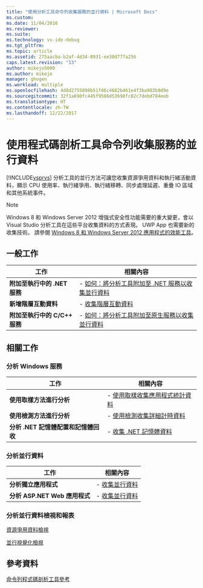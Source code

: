 ```yaml
---
title: "使用分析工具命令列收集服務的並行資料 | Microsoft Docs"
ms.custom: 
ms.date: 11/04/2016
ms.reviewer: 
ms.suite: 
ms.technology: vs-ide-debug
ms.tgt_pltfrm: 
ms.topic: article
ms.assetid: 275aacba-b2af-4d34-8931-ee30d777a256
caps.latest.revision: "13"
author: mikejo5000
ms.author: mikejo
manager: ghogen
ms.workload: multiple
ms.openlocfilehash: 4d8d2755898b51f46c4682b461e4f3ba983b9d9e
ms.sourcegitcommit: 32f1a690fc445f9586d53698fc82c7debd784eeb
ms.translationtype: HT
ms.contentlocale: zh-TW
ms.lasthandoff: 12/22/2017
---
```

# <a name="collecting-concurrency-data-for-a-service-by-using-the-profiler-command-line"></a>使用程式碼剖析工具命令列收集服務的並行資料
[!INCLUDE[vsprvs](../code-quality/includes/vsprvs_md.md)] 分析工具的並行方法可讓您收集資源爭用資料和執行緒活動資料，顯示 CPU 使用率、執行緒爭用、執行緒移轉、同步處理延遲、重疊 IO 區域 和其他系統事件。  
  
> [!NOTE]
>  Windows 8 和 Windows Server 2012 增強式安全性功能需要的重大變更，會以 Visual Studio 分析工具在這些平台收集資料的方式表現。 UWP App 也需要新的收集技術。 請參閱 [Windows 8 和 Windows Server 2012 應用程式的效能工具](../profiling/performance-tools-on-windows-8-and-windows-server-2012-applications.md)。  
  
## <a name="common-tasks"></a>一般工作  
  
|工作|相關內容|  
|----------|---------------------|  
|**附加至執行中的 .NET 服務**|-   [如何：將分析工具附加至 .NET 服務以收集並行資料](../profiling/how-to-attach-the-profiler-to-a-dotnet-service-to-collect-concurrency-data-by-using-the-command-line.md)|  
|**新增階層互動資料**|-   [收集階層互動資料](../profiling/adding-tier-interaction-data-from-the-command-line.md)|  
|**附加至執行中的 C/C++ 服務**|-   [如何：將分析工具附加至原生服務以收集並行資料](../profiling/how-to-attach-the-profiler-to-a-native-service-to-collect-concurrency-data-by-using-the-command-line.md)|  
  
## <a name="related-tasks"></a>相關工作  
  
### <a name="profiling-windows-services"></a>分析 Windows 服務  
  
|工作|相關內容|  
|----------|---------------------|  
|**使用取樣方法進行分析**|-   [使用取樣收集應用程式統計資料](../profiling/collecting-application-statistics-for-services-by-using-the-profiler-sampling-method.md)|  
|**使用檢測方法進行分析**|-   [使用檢測收集詳細計時資料](../profiling/collecting-detailed-timing-data-for-services-by-using-the-instrumentation-method-from-the-profiler-command-line.md)|  
|**分析 .NET 記憶體配置和記憶體回收**|-   [收集 .NET 記憶體資料](../profiling/collecting-memory-data-from-dotnet-framework-services-by-using-the-profiler-command-line.md)|  
  
### <a name="profiling-concurrency-data"></a>分析並行資料  
  
|工作|相關內容|  
|----------|---------------------|  
|**分析獨立應用程式**|-   [收集並行資料](../profiling/collecting-concurrency-data-for-stand-alone-applications-by-using-the-profiler-command-line.md)|  
|**分析 ASP.NET Web 應用程式**|-   [收集並行資料](../profiling/collecting-concurrency-data-for-an-aspnet-web-application-using-the-profiler-command-line.md)|  
  
### <a name="analyzing-concurrency-data-views-and-reports"></a>分析並行資料檢視和報表  
 [資源爭用資料檢視](../profiling/resource-contention-data-views.md)  
  
 [並行視覺化檢視](../profiling/concurrency-visualizer.md)  
  
## <a name="reference"></a>參考資料  
 [命令列程式碼剖析工具參考](../profiling/command-line-profiling-tools-reference.md)